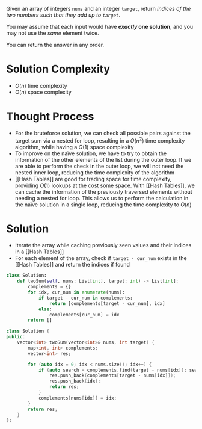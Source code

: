 Given an array of integers `nums` and an integer `target`, return _indices of the two numbers such that they add up to `target`_.

You may assume that each input would have **_exactly_ one solution**, and you may not use the _same_ element twice.

You can return the answer in any order.
# Solution Complexity
- $O(n)$ time complexity
- $O(n)$ space complexity
# Thought Process
- For the bruteforce solution, we can check all possible pairs against the target sum via a nested for loop, resulting in a $O(n^2)$ time complexity algorithm, while having a $O(1)$ space complexity
- To improve on the naïve solution, we have to try to obtain the information of the other elements of the list during the outer loop. If we are able to perform the check in the outer loop, we will not need the nested inner loop, reducing the time complexity of the algorithm
- [[Hash Tables]] are good for trading space for time complexity, providing $O(1)$ lookups at the cost some space. With [[Hash Tables]], we can cache the information of the previously traversed elements without needing a nested for loop. This allows us to perform the calculation in the naïve solution in a single loop, reducing the time complexity to $O(n)$
# Solution
- Iterate the array while caching previously seen values and their indices in a [[Hash Tables]]
- For each element of the array, check if `target - cur_num` exists in the [[Hash Tables]] and return the indices if found
```Python
class Solution:
    def twoSum(self, nums: List[int], target: int) -> List[int]:
	    complements = {}
		for idx, cur_num in enumerate(nums):
			if target - cur_num in complements:
				return [complements[target - cur_num], idx]
			else:
				complements[cur_num] = idx
		return []
```
```C++
class Solution {
public:
    vector<int> twoSum(vector<int>& nums, int target) {
        map<int, int> complements;
        vector<int> res;

        for (auto idx = 0; idx < nums.size(); idx++) {
            if (auto search = complements.find(target - nums[idx]); search != complements.end()) {
                res.push_back(complements[target - nums[idx]]);
                res.push_back(idx);
                return res;
            }
            complements[nums[idx]] = idx;
        }
        return res;
    }
};
```
